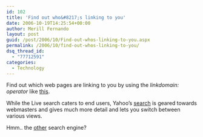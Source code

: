 ```yaml
---
id: 102
title: 'Find out who&#8217;s linking to you'
date: 2006-10-19T14:25:54+00:00
author: Merill Fernando
layout: post
guid: /post/2006/10/Find-out-whos-linking-to-you.aspx
permalink: /2006/10/find-out-whos-linking-to-you/
dsq_thread_id:
  - "77712591"
categories:
  - Technology
---
```

<p>Find out which web pages&nbsp;are linking to you by using the <em>linkdomain: operator</em> like <a href="http://search.msn.com/results.aspx?q=linkdomain:merill.net">this</a>. </p>
<p>While the Live search caters to end users, Yahoo&rsquo;s <a href="http://search.yahoo.com/search?p=linkdomain:merill.net">search</a>&nbsp;is geared towards webmasters and&nbsp;gives much more detail and lets you switch between various views.&nbsp;</p>
<p>Hmm.. the <a href="http://www.google.com/">other</a> search engine?</p>